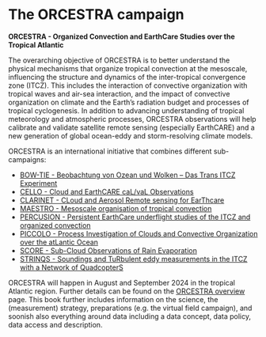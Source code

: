 # The ORCESTRA campaign

**ORCESTRA - Organized Convection and EarthCare Studies over the Tropical Atlantic**

The overarching objective of ORCESTRA is to better understand the physical mechanisms that organize tropical convection at the mesoscale, influencing the structure and dynamics of the inter-tropical convergence zone (ITCZ). This includes the interaction of convective organization with tropical waves and air-sea interaction, and the impact of convective organization on climate and the Earth’s radiation budget and processes of tropical cyclogenesis. In addition to advancing understanding of tropical meteorology and atmospheric processes, ORCESTRA observations will help calibrate and validate satellite remote sensing (especially EarthCARE) and a new generation of global ocean-eddy and storm-resolving climate models.

ORCESTRA is an international initiative that combines different sub-campaigns:
* [BOW-TIE - Beobachtung von Ozean und Wolken – Das Trans ITCZ Experiment](bowtie.md)
* [CELLO - Cloud and EarthCARE caL/vaL Observations](cello.md)
* [CLARINET - CLoud and Aerosol Remote sensing for EarThcare](clarinet.md)
* [MAESTRO - Mesoscale organisation of tropical convection](maestro.md)
* [PERCUSION - Persistent EarthCare underflight studies of the ITCZ and organized convection](percusion.md)
* [PICCOLO - Process Investigation of Clouds and Convective Organization over the atLantic Ocean](piccolo.md)
* [SCORE - Sub-Cloud Observations of Rain Evaporation](score.md)
* [STRINQS - Soundings and TuRbulent eddy measurements in the ITCZ with a Network of QuadcopterS](strinqs.md)

ORCESTRA will happen in August and September 2024 in the tropical Atlantic region. Further details can be found on the [ORCESTRA overview](orcestra.md) page. This book further includes information on the science, the (measurement) strategy, preparations (e.g. the virtual field campaign), and soonish also everything around data including a data concept, data policy, data access and description.
